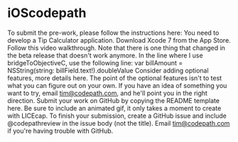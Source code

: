 # iOScodepath

To submit the pre-work, please follow the instructions here:
You need to develop a Tip Calculator application.
Download Xcode 7 from the App Store.
Follow this video walkthrough. Note that there is one thing that changed in the beta release that doesn't work anymore. In the line where I use bridgeToObjectiveC, use the following line:
var billAmount = NSString(string: billField.text!).doubleValue
Consider adding optional features, more details here. The point of the optional features isn't to test what you can figure out on your own. If you have an idea of something you want to try, email tim@codepath.com, and he'll point you in the right direction.
Submit your work on GitHub by copying the README template here. Be sure to include an animated gif, it only takes a moment to create with LICEcap. To finish your submission, create a GitHub issue and include @codepathreview in the issue body (not the title). Email tim@codepath.com if you're having trouble with GitHub.


